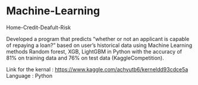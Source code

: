 # Machine-Learning
Home-Credit-Deafult-Risk

Developed a program that predicts “whether or not an applicant is capable of repaying a loan?” based on user’s historical data using Machine Learning methods Random forest, XGB, LightGBM in Python with the accuracy of 81% on training data and 76% on test data (KaggleCompetition).

Link for the kernal : https://www.kaggle.com/achyutb6/kerneldd93cdce5a Language : Python
